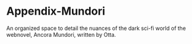 # Appendix-Mundori
An organized space to detail the nuances of the dark sci-fi world of the webnovel, Ancora Mundori, written by Otta.
